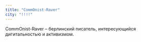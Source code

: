 ```yaml
---
title: "CommOnist-Raver"
city: "!!!!"
---
```


CommOnist-Raver – берлинский писатель, интересующийся дигитальностью и активизмом.
